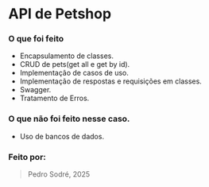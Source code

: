 # API de Petshop
### O que foi feito
+ Encapsulamento de classes.
+ CRUD de pets(get all e get by id).
+ Implementação de casos de uso.
+ Implementação de respostas e requisições em classes.
+ Swagger.
+ Tratamento de Erros.
### O que não foi feito nesse caso.
+ Uso de bancos de dados.
### Feito por:
> Pedro Sodré, 2025